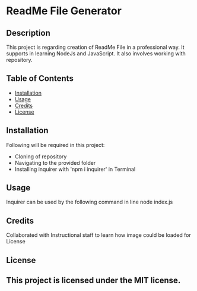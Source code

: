 # ReadMe File Generator

## Description

This project is regarding creation of ReadMe File in a professional way. It supports in learning NodeJs and JavaScript. It also involves working with repository. 

## Table of Contents 

- [Installation](#installation)
- [Usage](#usage)
- [Credits](#credits)
- [License](#license)

## Installation

Following will be required in this project:

- Cloning of repository
- Navigating to the provided folder
-  Installing inquirer with 'npm i inquirer' in Terminal

## Usage

Inquirer can be used by the following command in line 
 node index.js

## Credits

Collaborated with Instructional staff to learn how image could be loaded for License

## License

This project is licensed under the MIT license.
---
